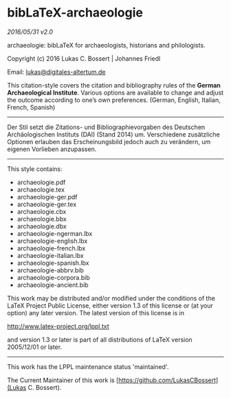 bibLaTeX-__archaeologie__    
=======
_2016/05/31 v2.0_


archaeologie: bibLaTeX for archaeologists, 
historians and philologists.


Copyright (c) 2016 Lukas C. Bossert | Johannes Friedl

Email: lukas@digitales-altertum.de

This citation-style covers the citation and bibliography rules of 
the __German Archaeological Institute__. 
Various options are available to change and adjust 
the outcome according to one’s own preferences.
(German, English, Italian, French, Spanish)

---
Der Stil setzt die Zitations- und Bibliographievorgaben 
des Deutschen Archäologischen Instituts (DAI) (Stand 2014) um. 
Verschiedene zusätzliche Optionen erlauben das Erscheinungsbild 
jedoch auch zu verändern, um eigenen Vorlieben anzupassen.

---


This style contains:
* archaeologie.pdf
* archaeologie.tex
* archaeologie-ger.pdf
* archaeologie-ger.tex
* archaeologie.cbx
* archaeologie.bbx
* archaeologie.dbx
* archaeologie-ngerman.lbx
* archaeologie-english.lbx
* archaeologie-french.lbx
* archaeologie-italian.lbx
* archaeologie-spanish.lbx
* archaeologie-abbrv.bib
* archaeologie-corpora.bib
* archaeologie-ancient.bib

This work may be distributed and/or modified under the
conditions of the LaTeX Project Public License, either version 1.3
of this license or (at your option) any later version.
The latest version of this license is in

http://www.latex-project.org/lppl.txt

and version 1.3 or later is part of all distributions of LaTeX
version 2005/12/01 or later.

---
This work has the LPPL maintenance status 'maintained'.

The Current Maintainer of this work is [https://github.com/LukasCBossert](Lukas C. Bossert).

